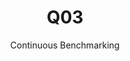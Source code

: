 ---
layout: default
title: Q03
subtitle: Continuous Benchmarking
selected: TPC-H
expanded: Benchmarking
benchmark: /individual_results/Q03.html
---